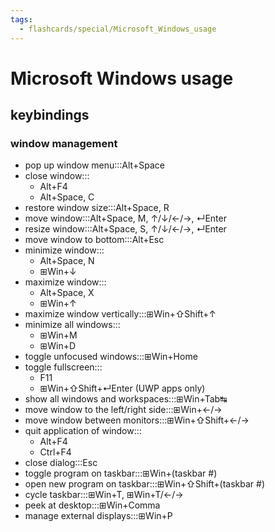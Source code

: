 ```yaml
---
tags:
  - flashcards/special/Microsoft_Windows_usage
---
```


# Microsoft Windows usage

## keybindings

### window management

- pop up window menu:::Alt+Space <!--SR:!2023-07-27,120,250!2023-12-05,216,270-->
- close window:::<ul><li>Alt+F4</li><li>Alt+Space, C</li></ul> <!--SR:!2023-07-25,78,250!2023-07-05,122,270-->
- restore window size:::Alt+Space, R <!--SR:!2023-07-27,137,270!2023-07-15,77,210-->
- move window:::Alt+Space, M, ↑/↓/←/→, ↵Enter <!--SR:!2024-06-16,363,270!2023-09-17,186,310-->
- resize window:::Alt+Space, S, ↑/↓/←/→, ↵Enter <!--SR:!2023-08-16,77,190!2023-09-30,175,270-->
- move window to bottom:::Alt+Esc <!--SR:!2023-11-13,177,230!2023-10-05,179,270-->
- minimize window:::<ul><li>Alt+Space, N</li><li>⊞Win+↓</li></ul> <!--SR:!2023-08-17,53,230!2023-09-05,148,250-->
- maximize window:::<ul><li>Alt+Space, X</li><li>⊞Win+↑</li></ul> <!--SR:!2023-11-26,184,230!2023-12-07,220,270-->
- maximize window vertically:::⊞Win+⇧Shift+↑ <!--SR:!2023-10-18,172,250!2023-11-28,186,230-->
- minimize all windows:::<ul><li>⊞Win+M</li><li>⊞Win+D</li></ul> <!--SR:!2023-07-31,36,190!2023-10-01,175,270-->
- toggle unfocused windows:::⊞Win+Home <!--SR:!2023-11-25,183,230!2023-07-25,72,230-->
- toggle fullscreen:::<ul><li>F11</li><li>⊞Win+⇧Shift+↵Enter (UWP apps only)</li></ul> <!--SR:!2023-09-24,158,250!2023-08-09,159,310-->
- show all windows and workspaces:::⊞Win+Tab↹ <!--SR:!2023-07-18,75,250!2023-09-24,171,270-->
- move window to the left/right side:::⊞Win+←/→ <!--SR:!2023-09-12,153,250!2023-07-06,17,190-->
- move window between monitors:::⊞Win+⇧Shift+←/→ <!--SR:!2023-07-07,45,230!2024-05-29,332,270-->
- quit application of window:::<ul><li>Alt+F4</li><li>Ctrl+F4</li></ul> <!--SR:!2023-07-07,31,150!2023-07-13,114,270-->
- close dialog:::Esc <!--SR:!2023-12-16,261,330!2024-02-13,289,290-->
- toggle program on taskbar:::⊞Win+(taskbar #) <!--SR:!2023-09-19,158,250!2024-03-06,255,250-->
- open new program on taskbar:::⊞Win+⇧Shift+(taskbar #) <!--SR:!2023-11-16,177,230!2023-10-10,187,270-->
- cycle taskbar:::⊞Win+T, ⊞Win+T/←/→ <!--SR:!2023-12-03,189,230!2023-07-21,54,230-->
- peek at desktop:::⊞Win+Comma <!--SR:!2023-11-10,188,250!2023-12-01,213,270-->
- manage external displays:::⊞Win+P <!--SR:!2023-09-23,161,250!2023-07-04,114,250-->
